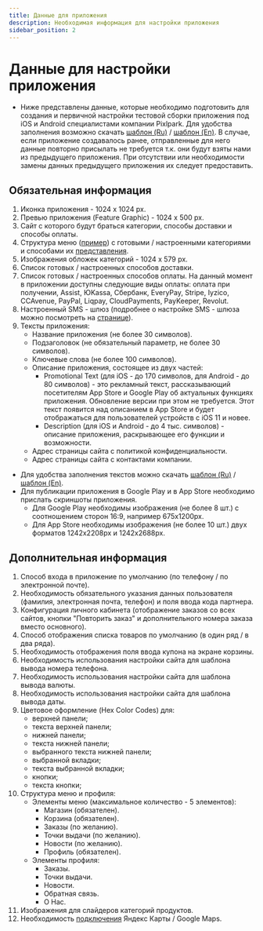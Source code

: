 ```yaml
---
title: Данные для приложения
description: Необходимая информация для настройки приложения
sidebar_position: 2
---
```


# Данные для настройки приложения
* Ниже представлены данные, которые необходимо подготовить для создания и первичной настройки тестовой сборки приложения под iOS и Android специалистами компании Pixlpark. Для удобства заполнения возможно скачать [шаблон (Ru)](https://pixlpark.ru/content/upload/download/example-rus.docx) / [шаблон (En)](https://pixlpark.ru/content/upload/download/example-en.docx). В случае, если приложение создавалось ранее, отправленные для него данные повторно присылать не требуется т.к. они будут взяты нами из предыдущего приложения. При отсутствии или необходимости замены данных предыдущего приложения их следует предоставить.

## Обязательная информация
1. Иконка приложения - 1024 х 1024 px.
2. Превью приложения (Feature Graphic) - 1024 x 500 px.
3. Сайт с которого будут браться категории, способы доставки и способы оплаты.
4. Структура меню ([пример](https://pixlpark.ru/content/upload/download/menu_structure.xlsx)) с готовыми / настроенными категориями и способами их [представления](/app/shop).
5. Изображения обложек категорий - 1024 х 579 px.
6. Список готовых / настроенных способов доставки.
7. Список готовых / настроенных способов оплаты. На данный момент в приложении доступны следующие виды оплаты: оплата при получении, Assist, ЮKassa, Сбербанк, EveryPay, Stripe, Iyzico, CCAvenue, PayPal, Liqpay, CloudPayments, PayKeeper, Revolut.
8. Настроенный SMS - шлюз (подробнее о настройке SMS - шлюза можно посмотреть на [странице](/marketing/notifications?id=Настойка-sms#настойка-sms)).
9. Тексты приложения:
    + Название приложения (не более 30 символов).
    + Подзаголовок (не обязательный параметр, не более 30 символов).
    + Ключевые слова (не более 100 символов).
    + Описание приложения, состоящее из двух частей:
        + Promotional Text (для iOS - до 170 символов, для Android - до 80 символов) - это рекламный текст, рассказывающий посетителям App Store и Google Play об актуальных функциях приложения. Обновление версии при этом не требуется. Этот текст появится над описанием в App Store и будет отображаться для пользователей устройств с iOS 11 и новее.
        + Description (для iOS и Android - до 4 тыс. символов) - описание приложения, раскрывающее его функции и возможности.
    + Адрес страницы сайта с политикой конфиденциальности.
    + Адрес страницы сайта с контактами компании.
* Для удобства заполнения текстов можно скачать [шаблон (Ru)](https://pixlpark.ru/content/upload/download/example-rus.docx) / [шаблон (En)](https://pixlpark.ru/content/upload/download/example-en.docx).
* Для публикации приложения в Google Play и в App Store необходимо прислать скриншоты приложения.
    + Для Google Play необходимы изображения (не более 8 шт.) с соотношением сторон 16:9, например 675х1200px.
    + Для App Store необходимы изображения (не более 10 шт.) двух форматов 1242х2208px и 1242х2688px.

## Дополнительная информация
1. Способ входа в приложение по умолчанию (по телефону / по электронной почте).
2. Необходимость обязательного указания данных пользователя (фамилия, электронная почта, телефон) и поля ввода кода партнера.
3. Конфигурация личного кабинета (отображение заказов со всех сайтов, кнопки "Повторить заказ" и дополнительного номера заказа вместо основного).
4. Способ отображения списка товаров по умолчанию (в один ряд / в два ряда).
6. Необходимость отображения поля ввода купона на экране корзины.
7. Необходимость использования настройки сайта для шаблона вывода номера телефона.
8. Необходимость использования настройки сайта для шаблона вывода валюты.
9. Необходимость использования настройки сайта для шаблона вывода даты.
10. Цветовое оформление (Hex Color Codes) для:
    + верхней панели;
    + текста верхней панели;
    + нижней панели;
    + текста нижней панели;
    + выбранного текста нижней панели;
    + выбранной вкладки;
    + текста выбранной вкладки;
    + кнопки;
    + текста кнопки;
11. Структура меню и профиля:
    + Элементы меню (максимальное количество - 5 элементов):
        + Магазин (обязателен).
        + Корзина (обязателен).
        + Заказы (по желанию).
        + Точки выдачи (по желанию).
        + Новости  (по желанию).
        + Профиль (обязателен).
    + Элементы профиля:
        + Заказы.
        + Точки выдачи.
        + Новости.
        + Обратная связь.
        + О Нас.
12. Изображения для слайдеров категорий продуктов.
13. Необходимость [подключения](/site/shippings?id=Точки-выдачи) Яндекс Карты / Google Maps.